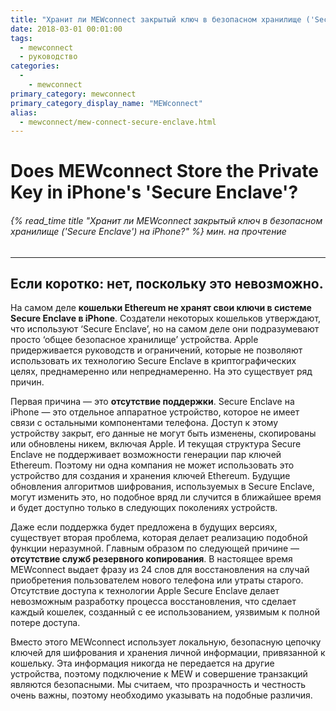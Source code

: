 ```yaml
---
title: "Хранит ли MEWconnect закрытый ключ в безопасном хранилище ('Secure Enclave') на iPhone?"
date: 2018-03-01 00:01:00
tags:
  - mewconnect
  - руководство
categories:
  - 
    - mewconnect
primary_category: mewconnect
primary_category_display_name: "MEWconnect"
alias:
  - mewconnect/mew-connect-secure-enclave.html
---
```


# __Does MEWconnect Store the Private Key in iPhone's 'Secure Enclave'?__
###### {% read_time title "Хранит ли MEWconnect закрытый ключ в безопасном хранилище ('Secure Enclave') на iPhone?" %} мин. на прочтение
***

## __Если коротко: нет, поскольку это невозможно.__

На самом деле **кошельки Ethereum не хранят свои ключи в системе Secure Enclave в iPhone**. Создатели некоторых кошельков утверждают, что используют ‘Secure Enclave’, но на самом деле они подразумевают просто ‘общее безопасное хранилище’ устройства. Apple придерживается руководств и ограничений, которые не позволяют использовать их технологию Secure Enclave в криптографических целях, преднамеренно или непреднамеренно. На это существует ряд причин.

Первая причина — это **отсутствие поддержки**. Secure Enclave на iPhone — это отдельное аппаратное устройство, которое не имеет связи с остальными компонентами телефона. Доступ к этому устройству закрыт, его данные не могут быть изменены, скопированы или обновлены никем, включая Apple. И текущая структура Secure Enclave не поддерживает возможности генерации пар ключей Ethereum. Поэтому ни одна компания не может использовать это устройство для создания и хранения ключей Ethereum. Будущие обновления алгоритмов шифрования, используемых в Secure Enclave, могут изменить это, но подобное вряд ли случится в ближайшее время и будет доступно только в следующих поколениях устройств.

Даже если поддержка будет предложена в будущих версиях, существует вторая проблема, которая делает реализацию подобной функции неразумной. Главным образом по следующей причине — **отсутствие служб резервного копирования**. В настоящее время MEWconnect выдает фразу из 24 слов для восстановления на случай приобретения пользователем нового телефона или утраты старого. Отсутствие доступа к технологии Apple Secure Enclave делает невозможным разработку процесса восстановления, что сделает каждый кошелек, созданный с ее использованием, уязвимым к полной потере доступа.

Вместо этого MEWconnect использует локальную, безопасную цепочку ключей для шифрования и хранения личной информации, привязанной к кошельку. Эта информация никогда не передается на другие устройства, поэтому подключение к MEW и совершение транзакций являются безопасными. Мы считаем, что прозрачность и честность очень важны, поэтому необходимо указывать на подобные различия. 
